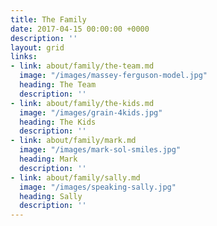 ```yaml
---
title: The Family
date: 2017-04-15 00:00:00 +0000
description: ''
layout: grid
links:
- link: about/family/the-team.md
  image: "/images/massey-ferguson-model.jpg"
  heading: The Team
  description: ''
- link: about/family/the-kids.md
  image: "/images/grain-4kids.jpg"
  heading: The Kids
  description: ''
- link: about/family/mark.md
  image: "/images/mark-sol-smiles.jpg"
  heading: Mark
  description: ''
- link: about/family/sally.md
  image: "/images/speaking-sally.jpg"
  heading: Sally
  description: ''
---
```

